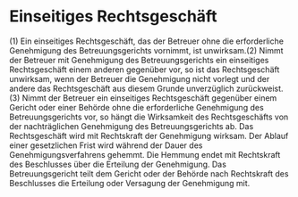 # Einseitiges Rechtsgeschäft

(1) Ein einseitiges Rechtsgeschäft, das der Betreuer ohne die erforderliche Genehmigung des Betreuungsgerichts vornimmt, ist unwirksam.(2) Nimmt der Betreuer mit Genehmigung des Betreuungsgerichts ein einseitiges Rechtsgeschäft einem anderen gegenüber vor, so ist das Rechtsgeschäft unwirksam, wenn der Betreuer die Genehmigung nicht vorlegt und der andere das Rechtsgeschäft aus diesem Grunde unverzüglich zurückweist.(3) Nimmt der Betreuer ein einseitiges Rechtsgeschäft gegenüber einem Gericht oder einer Behörde ohne die erforderliche Genehmigung des Betreuungsgerichts vor, so hängt die Wirksamkeit des Rechtsgeschäfts von der nachträglichen Genehmigung des Betreuungsgerichts ab. Das Rechtsgeschäft wird mit Rechtskraft der Genehmigung wirksam. Der Ablauf einer gesetzlichen Frist wird während der Dauer des Genehmigungsverfahrens gehemmt. Die Hemmung endet mit Rechtskraft des Beschlusses über die Erteilung der Genehmigung. Das Betreuungsgericht teilt dem Gericht oder der Behörde nach Rechtskraft des Beschlusses die Erteilung oder Versagung der Genehmigung mit. 

